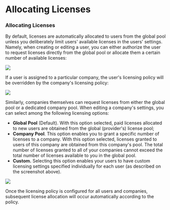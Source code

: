 # Allocating Licenses

### Allocating Licenses

By default, licenses are automatically allocated to users from the global pool unless you deliberately limit users' available licenses in the users' settings. Namely, when creating or editing a user, you can either authorize the user to request licenses directly from the global pool or allocate them a certain number of available licenses:

![](https://blobscdn.gitbook.com/v0/b/gitbook-28427.appspot.com/o/assets%2F-L8iYpLooSl3_ntpCnr0%2F-LF2RmK23u52yJzmjmCE%2F-LF2_EWB-ufoKnuMWcdd%2Flicensing2.png?alt=media&token=b15421ee-7f85-4f6f-a906-d0ffad0aa830)

If a user is assigned to a particular company, the user's licensing policy will be overridden by the company's licensing policy:

![](https://blobscdn.gitbook.com/v0/b/gitbook-28427.appspot.com/o/assets%2F-L8iYpLooSl3_ntpCnr0%2F-LF2RmK23u52yJzmjmCE%2F-LF2b1Jks9c0z4oTE0jM%2Flicensing3.png?alt=media&token=1222ec7e-6626-48de-9aaa-7042fc4682d0)

Similarly, companies themselves can request licenses from either the global pool or a dedicated company pool. When editing a company's settings, you can select among the following licensing options:

* **Global Pool** \(Default\). With this option selected, paid licenses allocated to new users are obtained from the global \(provider's\) license pool;
* **Company Pool**. This option enables you to grant a specific number of licenses to a company. With this option selected, licenses granted to users of this company are obtained from this company's pool. The total number of licenses granted to all of your companies cannot exceed the total number of licenses available to you in the global pool.
* **Custom.** Selecting this option enables your users to have custom licensing settings specified individually for each user \(as described on the screenshot above\).

![](https://blobscdn.gitbook.com/v0/b/gitbook-28427.appspot.com/o/assets%2F-L8iYpLooSl3_ntpCnr0%2F-LF2b8DqrNxZJCOCQ66u%2F-LF2famGJlGIARoMz57K%2Flicensing4.png?alt=media&token=fa33a0e8-c23e-4a61-825b-508eda5cfb25)

Once the licensing policy is configured for all users and companies, subsequent license allocation will occur automatically according to the policy.

